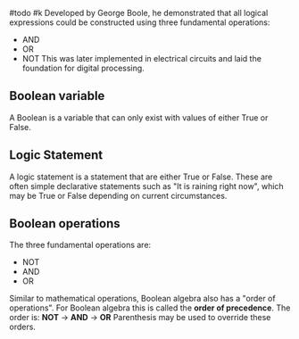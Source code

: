 #todo #k
Developed by George Boole, he demonstrated that all logical expressions could be constructed using three fundamental operations:
- AND
- OR
- NOT
This was later implemented in electrical circuits and laid the foundation for digital processing.
## Boolean variable 
A Boolean is a variable that can only exist with values of either True or False.
## Logic Statement
A logic statement is a statement that are either True or False.
These are often simple declarative statements such as "It is raining right now", which may be True or False depending on current circumstances.
## Boolean operations
The three fundamental operations are:
- NOT
- AND
- OR

Similar to mathematical operations, Boolean algebra also has a "order of operations".
For Boolean algebra this is called the **order of precedence**.
The order is:  **NOT** -> **AND** -> **OR**
Parenthesis may be used to override these orders.
